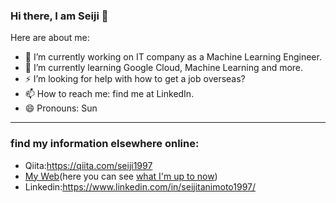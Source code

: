 ### Hi there, I am Seiji 👋

Here are about me:

- 🔭 I’m currently working on IT company as a Machine Learning Engineer.
- 🌱 I’m currently learning Google Cloud, Machine Learning and more.
- ⚡️ I’m looking for help with how to get a job overseas?
- 📫 How to reach me: find me at LinkedIn.
- 😄 Pronouns: Sun


*** 

### find my information elsewhere online:
- Qiita:https://qiita.com/seiji1997
- [My Web](https://www.seijitanimoto1997.com/)(here you can see [what I'm up to now]())
- Linkedin:https://www.linkedin.com/in/seijitanimoto1997/

